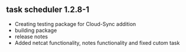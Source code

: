 ## task scheduler 1.2.8-1

* Creating testing package for Cloud-Sync addition
* building package
* release notes
* Added netcat functionality, notes functionality and fixed cutom task